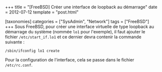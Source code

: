 +++
title = "[FreeBSD] Créer une interface de loopback au démarrage"
date = 2012-07-12
template = "post.html"

[taxonomies]
categories = ["SysAdmin", "Network"]
tags = ["FreeBSD"]
+++
Sous FreeBSD, pour créer une interface virtuelle de type loopback au démarrage
du système (nommée `lo1` pour l'exemple), il faut ajouter le fichier
`/etc/start_if.lo1` et ce dernier devra contenir la commande suivante :

```
/sbin/ifconfig lo1 create
```

Pour la configuration de l'interface, cela se passe dans le fichier
`/etc/rc.conf`.
